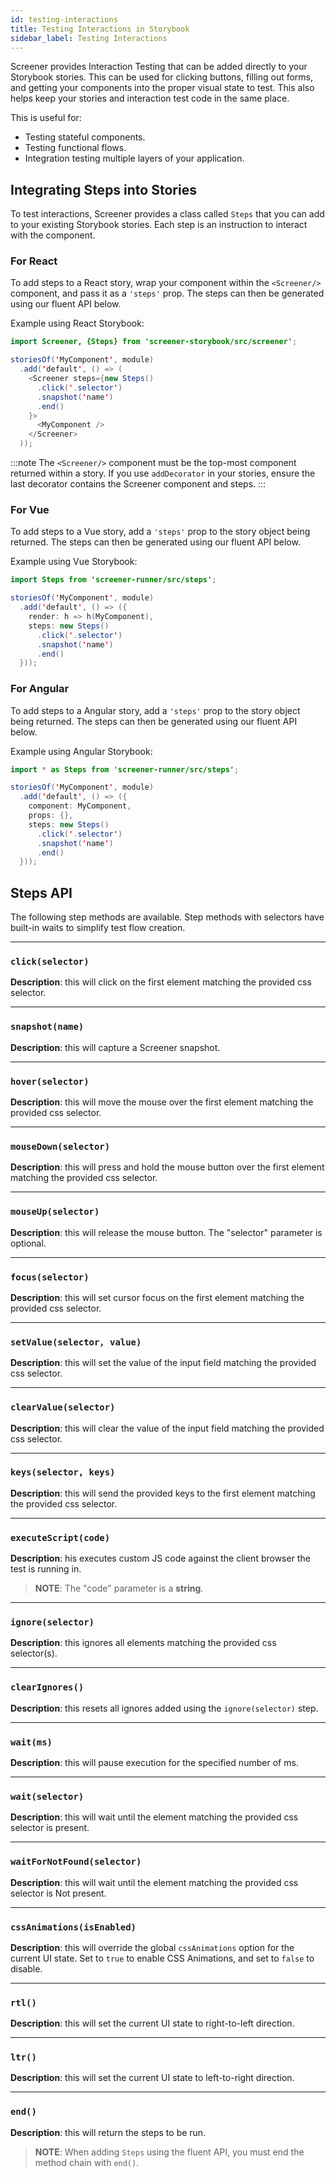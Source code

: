 ```yaml
---
id: testing-interactions
title: Testing Interactions in Storybook
sidebar_label: Testing Interactions
---
```


Screener provides Interaction Testing that can be added directly to your Storybook stories. This can be used for clicking buttons, filling out forms, and getting your components into the proper visual state to test. This also helps keep your stories and interaction test code in the same place.

This is useful for:

* Testing stateful components.
* Testing functional flows.
* Integration testing multiple layers of your application.

## Integrating Steps into Stories

To test interactions, Screener provides a class called `Steps` that you can add to your existing Storybook stories. Each step is an instruction to interact with the component.

### For React
To add steps to a React story, wrap your component within the `<Screener/>` component, and pass it as a `'steps'` prop. The steps can then be generated using our fluent API below.

Example using React Storybook:
```java
import Screener, {Steps} from 'screener-storybook/src/screener';

storiesOf('MyComponent', module)
  .add('default', () => (
    <Screener steps={new Steps()
      .click('.selector')
      .snapshot('name')
      .end()
    }>
      <MyComponent />
    </Screener>
  ));
```

:::note
The `<Screener/>` component must be the top-most component returned within a story. If you use `addDecorator` in your stories, ensure the last decorator contains the Screener component and steps.
:::

### For Vue
To add steps to a Vue story, add a `'steps'` prop to the story object being returned. The steps can then be generated using our fluent API below.

Example using Vue Storybook:

```java
import Steps from 'screener-runner/src/steps';

storiesOf('MyComponent', module)
  .add('default', () => ({
    render: h => h(MyComponent),
    steps: new Steps()
      .click('.selector')
      .snapshot('name')
      .end()
  }));
```

### For Angular

To add steps to a Angular story, add a `'steps'` prop to the story object being returned. The steps can then be generated using our fluent API below.

Example using Angular Storybook:

```java
import * as Steps from 'screener-runner/src/steps';

storiesOf('MyComponent', module)
  .add('default', () => ({
    component: MyComponent,
    props: {},
    steps: new Steps()
      .click('.selector')
      .snapshot('name')
      .end()
  }));
```

## Steps API

The following step methods are available. Step methods with selectors have built-in waits to simplify test flow creation.

---
### `click(selector)`
__Description__: this will click on the first element matching the provided css selector.

---
### `snapshot(name)`
__Description__: this will capture a Screener snapshot.

---
### `hover(selector)`
__Description__: this will move the mouse over the first element matching the provided css selector.

---
### `mouseDown(selector)`
__Description__: this will press and hold the mouse button over the first element matching the provided css selector.

---
### `mouseUp(selector)`
__Description__: this will release the mouse button. The "selector" parameter is optional.

---
### `focus(selector)`
__Description__: this will set cursor focus on the first element matching the provided css selector.

---
### `setValue(selector, value)`
__Description__: this will set the value of the input field matching the provided css selector.

---
### `clearValue(selector)`
__Description__: this will clear the value of the input field matching the provided css selector.

---
### `keys(selector, keys)`
__Description__: this will send the provided keys to the first element matching the provided css selector.

---
### `executeScript(code)`
__Description__: his executes custom JS code against the client browser the test is running in.

>**NOTE**: The "code" parameter is a **string**.

---
### `ignore(selector)`
__Description__: this ignores all elements matching the provided css selector(s).

---
### `clearIgnores()`
__Description__: this resets all ignores added using the `ignore(selector)` step.

---
### `wait(ms)`
__Description__: this will pause execution for the specified number of ms.

---
### `wait(selector)`
__Description__: this will wait until the element matching the provided css selector is present.

---
### `waitForNotFound(selector)`
__Description__: this will wait until the element matching the provided css selector is Not present.

---
### `cssAnimations(isEnabled)`
__Description__: this will override the global `cssAnimations` option for the current UI state. Set to `true` to enable CSS Animations, and set to `false` to disable.

---
### `rtl()`
__Description__: this will set the current UI state to right-to-left direction.

---
### `ltr()`
__Description__: this will set the current UI state to left-to-right direction.

---
### `end()`
__Description__: this will return the steps to be run.

>**NOTE**: When adding `Steps` using the fluent API, you must end the method chain with `end()`.
